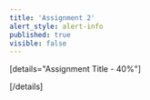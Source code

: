 ```yaml
---
title: 'Assignment 2'
alert_style: alert-info
published: true
visible: false
---
```


[details="Assignment Title - 40%"]

<!-- Assignment Details go here. -->

[/details]
